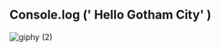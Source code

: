 ## Console.log (' Hello Gotham City' ) 

![giphy (2)](https://user-images.githubusercontent.com/107801315/233247471-89ff2d52-1f4b-4e3f-9daf-58b8f24167d8.gif)
